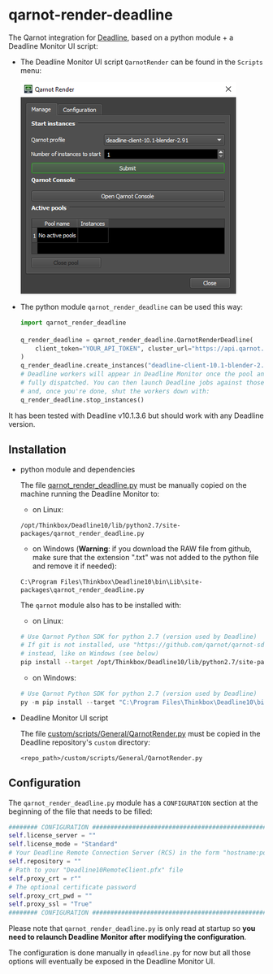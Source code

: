 # qarnot-render-deadline

The Qarnot integration for [Deadline](https://www.awsthinkbox.com/deadline), based on a python module + a Deadline Monitor UI script:

* The Deadline Monitor UI script `QarnotRender` can be found in the `Scripts` menu:

  ![qarnot-render-deadline Deadline Monitor UI script](qarnot-render-deadline-monitor_ui_script.png "qarnot-render-deadline Deadline Monitor UI script")

* The python module `qarnot_render_deadline` can be used this way:

  ```python
  import qarnot_render_deadline

  q_render_deadline = qarnot_render_deadline.QarnotRenderDeadline(
      client_token="YOUR_API_TOKEN", cluster_url="https://api.qarnot.com"
  )
  q_render_deadline.create_instances("deadline-client-10.1-blender-2.91", 2)
  # Deadline workers will appear in Deadline Monitor once the pool and task is
  # fully dispatched. You can then launch Deadline jobs against those machines
  # and, once you're done, shut the workers down with:
  q_render_deadline.stop_instances()
  ```

It has been tested with Deadline v10.1.3.6 but should work with any Deadline version.

## Installation

 * python module and dependencies

   The file [qarnot_render_deadline.py](qarnot_render_deadline.py) must be manually copied on the machine running the Deadline Monitor to:

   * on Linux:
   ```
   /opt/Thinkbox/Deadline10/lib/python2.7/site-packages/qarnot_render_deadline.py
   ```

   * on Windows (**Warning**: if you download the RAW file from github, make sure that the extension ".txt" was not added to the python file and remove it if needed):
   ```
   C:\Program Files\Thinkbox\Deadline10\bin\Lib\site-packages\qarnot_render_deadline.py
   ```

   The `qarnot` module also has to be installed with:

   * on Linux:
   ```bash
   # Use Qarnot Python SDK for python 2.7 (version used by Deadline)
   # If git is not installed, use "https://github.com/qarnot/qarnot-sdk-python-27/archive/refs/heads/master.zip"
   # instead, like on Windows (see below)
   pip install --target /opt/Thinkbox/Deadline10/lib/python2.7/site-packages git+https://github.com/qarnot/qarnot-sdk-python-27.git
   ```

   * on Windows:
   ```powershell
   # Use Qarnot Python SDK for python 2.7 (version used by Deadline)
   py -m pip install --target "C:\Program Files\Thinkbox\Deadline10\bin\Lib\site-packages" "https://github.com/qarnot/qarnot-sdk-python-27/archive/refs/heads/master.zip"
   ```
 * Deadline Monitor UI script

   The file [custom/scripts/General/QarnotRender.py](custom/scripts/General/QarnotRender.py) must be copied in the Deadline repository's `custom` directory:

   ```
   <repo_path>/custom/scripts/General/QarnotRender.py
   ```

## Configuration

The `qarnot_render_deadline.py` module has a `CONFIGURATION` section at the beginning of the file that needs to be filled:

```python
######## CONFIGURATION #########################################################
self.license_server = ""
self.license_mode = "Standard"
# Your Deadline Remote Connection Server (RCS) in the form "hostname:port"
self.repository = ""
# Path to your "Deadline10RemoteClient.pfx" file
self.proxy_crt = r""
# The optional certificate password
self.proxy_crt_pwd = ""
self.proxy_ssl = "True"
######## CONFIGURATION #########################################################
```

Please note that `qarnot_render_deadline.py` is only read at startup so **you need to relaunch Deadline Monitor after modifying the configuration**.

The configuration is done manually in `qdeadline.py` for now but all those options will eventually be exposed in the Deadline Monitor UI.
